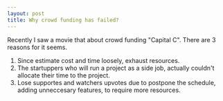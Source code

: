 ```yaml
---
layout: post
title: Why crowd funding has failed?
---
```


Recently I saw a movie that about crowd funding "Capital C".
There are 3 reasons for it seems.

1. Since estimate cost and time loosely, exhaust resources.
2. The startuppers who will run a project as a side job, actually couldn't allocate their time to the project.
3. Lose supportes and watchers upvotes due to postpone the schedule, adding unneccesary features, to require more resources.
